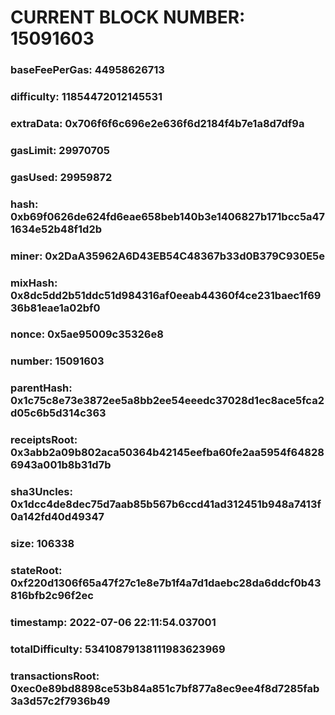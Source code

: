 # CURRENT BLOCK NUMBER: 15091603

### baseFeePerGas: 44958626713
### difficulty: 11854472012145531
### extraData: 0x706f6f6c696e2e636f6d2184f4b7e1a8d7df9a
### gasLimit: 29970705
### gasUsed: 29959872
### hash: 0xb69f0626de624fd6eae658beb140b3e1406827b171bcc5a471634e52b48f1d2b
### miner: 0x2DaA35962A6D43EB54C48367b33d0B379C930E5e
### mixHash: 0x8dc5dd2b51ddc51d984316af0eeab44360f4ce231baec1f6936b81eae1a02bf0
### nonce: 0x5ae95009c35326e8
### number: 15091603
### parentHash: 0x1c75c8e73e3872ee5a8bb2ee54eeedc37028d1ec8ace5fca2d05c6b5d314c363
### receiptsRoot: 0x3abb2a09b802aca50364b42145eefba60fe2aa5954f648286943a001b8b31d7b
### sha3Uncles: 0x1dcc4de8dec75d7aab85b567b6ccd41ad312451b948a7413f0a142fd40d49347
### size: 106338
### stateRoot: 0xf220d1306f65a47f27c1e8e7b1f4a7d1daebc28da6ddcf0b43816bfb2c96f2ec
### timestamp: 2022-07-06 22:11:54.037001
### totalDifficulty: 53410879138111983623969
### transactionsRoot: 0xec0e89bd8898ce53b84a851c7bf877a8ec9ee4f8d7285fab3a3d57c2f7936b49
